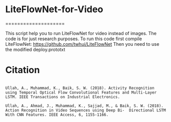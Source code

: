 # LiteFlowNet-for-Video
====================

This script help you to run LiteFlowNet for video instead of images. The code is for just research purposes.
To run this code first compile LiteFlowNet: https://github.com/twhui/LiteFlowNet 
Then you need to use the modified deploy.prototxt


Citation
====================
<pre>
<code>
Ullah, A., Muhammad, K., Baik, S. W. (2018). Activity Recognition using Temporal Optical Flow Convolutional Features and Multi-Layer LSTM. IEEE Transactions on Industrial Electronics.

Ullah, A., Ahmad, J., Muhammad, K., Sajjad, M., & Baik, S. W. (2018). Action Recognition in Video Sequences using Deep Bi-  Directional LSTM With CNN Features. IEEE Access, 6, 1155-1166.

</code>
</pre>
